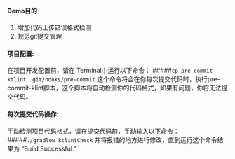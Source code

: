 #### Demo目的

1. 增加代码上传错误格式检测
2. 规范git提交管理

#### 项目配置:

在项目开发配置前，请在 Terminal中运行以下命令：
#####`cp pre-commit-ktlint .git/hooks/pre-commit`
这个命令将会在你每次提交代码时，执行pre-commit-klint脚本，这个脚本将自动检测你的代码格式，如果有问题，你将无法提交代码。

#### 每次提交代码操作:

手动检测项目代码格式，请在提交代码前，手动输入以下命令：
#####`./gradlew ktlintCheck`
并将报错的地方进行修改，直到运行这个命令结果为 “Build Successful.”
